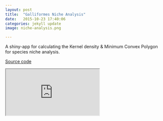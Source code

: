 ```yaml
---
layout: post
title:  "Galliformes Niche Analysis"
date:   2015-10-23 17:40:06
categories: jekyll update
image: niche-analysis.png

---
```


A shiny-app for calculating the Kernel density & Minimum Convex Polygon for species niche analysis.

[Source code](https://github.com/shinysolutions/galliformes)

<iframe src="http://82.164.5.46:3839/platform/galliformes_shiny"></iframe><br>


